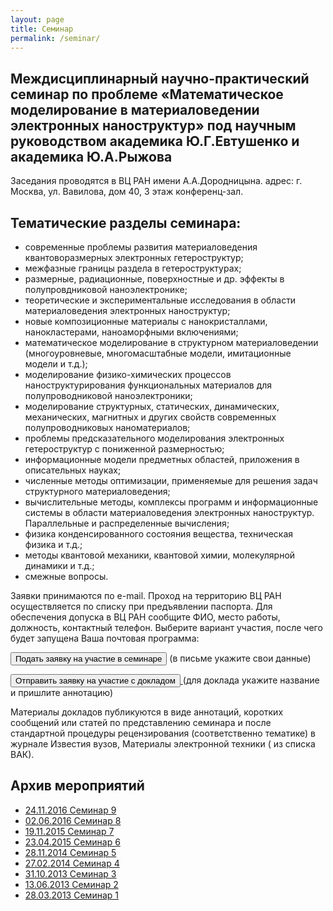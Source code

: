 ```yaml
---
layout: page
title: Семинар
permalink: /seminar/
---
```


## Междисциплинарный научно-практический семинар по проблеме «Математическое моделирование в материаловедении электронных наноструктур» под научным руководством академика Ю.Г.Евтушенко и академика Ю.А.Рыжова

Заседания проводятся в ВЦ РАН имени А.А.Дородницына. адрес: г. Москва, ул. Вавилова, дом 40, 3 этаж конференц-зал.

## Тематические разделы семинара:

* современные проблемы развития материаловедения квантоворазмерных электронных гетероструктур;
* межфазные границы раздела в гетероструктурах;
* размерные, радиационные, поверхностные и др. эффекты в полупровдниковой наноэлектронике;
* теоретические и экспериментальные исследования в области материаловедения электронных наноструктур;
* новые композиционные материалы с нанокристаллами, нанокластерами, наноаморфными включениями;
* математическое моделирование в структурном материаловедении (многоуровневые, многомасштабные модели, имитационные модели и т.д.);
* моделирование физико-химических процессов наноструктурирования функциональных материалов для полупроводниковой наноэлектроники;
* моделирование структурных, статических, динамических, механических, магнитных и других свойств современных полупроводниковых наноматериалов;
* проблемы предсказательного моделирования электронных гетероструктур с пониженной размерностью;
* информационные модели предметных областей, приложения в описательных науках;
* численные методы оптимизации, применяемые для решения задач структурного материаловедения;
* вычислительные методы, комплексы программ и информационные системы в области материаловедения электронных наноструктур. Параллельные и распределенные вычисления;
* физика конденсированного состояния вещества, техническая физика и т.д.;
* методы квантовой механики, квантовой химии, молекулярной динамики и т.д.;
* смежные вопросы.

Заявки принимаются по e-mail. Проход на территорию ВЦ РАН осуществляется по списку при предъявлении паспорта. Для обеспечения допуска в ВЦ РАН сообщите ФИО, место работы, должность, контактный телефон. Выберите вариант участия, после чего будет запущена Ваша почтовая программа:

<a href="mailto:matmodel2013@gmail.com?subject=Seminar"><button type="submit" name="" value="" width="300px" class="submitcsbutton">Подать заявку на участие в семинаре</button></a>
(в письме укажите свои данные)

<a href="mailto:matmodel2013@gmail.com?subject=Seminar speech"><button type="submit" name="" value="" class="submitcsbutton">Отправить заявку на участие с докладом </button>
</a>
(для доклада укажите название и пришлите аннотацию)

Материалы докладов публикуются в виде аннотаций, коротких сообщений или статей по представлению семинара и после стандартной процедуры рецензирования (соответственно тематике) в журнале Известия вузов, Материалы электронной техники ( из списка ВАК).

## Архив мероприятий

* [24.11.2016 Семинар 9]({{site.baseurl}}/seminars/seminar9.html)
* [02.06.2016 Семинар 8]({{site.baseurl}}/seminars/seminar8.html)
* [19.11.2015 Семинар 7]({{site.baseurl}}/seminars/seminar7.html)
* [23.04.2015 Семинар 6]({{site.baseurl}}/seminars/seminar6.html)
* [28.11.2014 Семинар 5]({{site.baseurl}}/seminars/seminar5.html)
* [27.02.2014 Семинар 4]({{site.baseurl}}/seminars/seminar4.html)
* [31.10.2013 Семинар 3]({{site.baseurl}}/seminars/seminar3.html)
* [13.06.2013 Семинар 2]({{site.baseurl}}/seminars/seminar2.html)
* [28.03.2013 Семинар 1]({{site.baseurl}}/seminars/seminar1.html)
